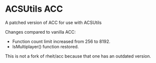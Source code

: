 # ACSUtils ACC
A patched version of ACC for use with ACSUtils

Changes compared to vanilla ACC:
* Function count limit increased from 256 to 8192.
* IsMultiplayer() function restored.

This is not a fork of rheit/acc because that one has an outdated version.
